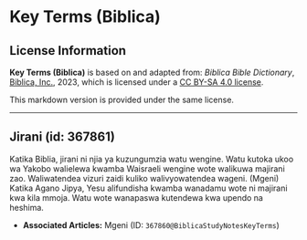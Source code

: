# Key Terms (Biblica)

## License Information

**Key Terms (Biblica)** is based on and adapted from: _Biblica Bible Dictionary_, [Biblica, Inc.](https://www.biblica.com/), 2023, which is licensed under a [CC BY-SA 4.0 license](https://creativecommons.org/licenses/by-sa/4.0/legalcode.en).

This markdown version is provided under the same license.



--------------------------------

## Jirani (id: 367861)

Katika Biblia, jirani ni njia ya kuzungumzia watu wengine. Watu kutoka ukoo wa Yakobo walielewa kwamba Waisraeli wengine wote walikuwa majirani zao. Waliwatendea vizuri zaidi kuliko walivyowatendea wageni. (Mgeni) Katika Agano Jipya, Yesu alifundisha kwamba wanadamu wote ni majirani kwa kila mmoja. Watu wote wanapaswa kutendewa kwa upendo na heshima.

* **Associated Articles:** Mgeni (ID: `367860@BiblicaStudyNotesKeyTerms`)

